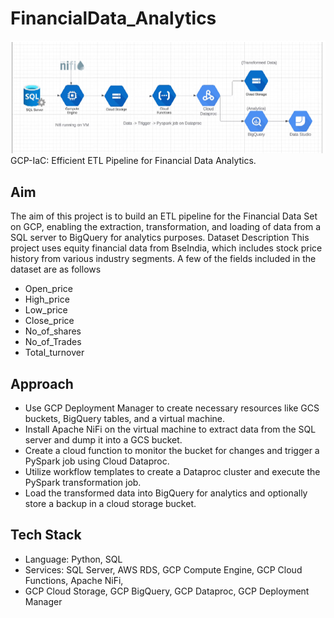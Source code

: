 # FinancialData_Analytics
![](image.png)
GCP-IaC:  Efficient ETL Pipeline for Financial Data Analytics.
## Aim
The aim of this project is to build an ETL pipeline for the Financial Data Set on GCP, enabling
the extraction, transformation, and loading of data from a SQL server to BigQuery for analytics
purposes.
Dataset Description
This project uses equity financial data from BseIndia, which includes stock price history from
various industry segments. A few of the fields included in the dataset are as follows
* Open_price
* High_price
* Low_price
* Close_price
* No_of_shares
* No_of_Trades
* Total_turnover
## Approach
* Use GCP Deployment Manager to create necessary resources like GCS buckets,
BigQuery tables, and a virtual machine.
* Install Apache NiFi on the virtual machine to extract data from the SQL server and dump
it into a GCS bucket.
* Create a cloud function to monitor the bucket for changes and trigger a PySpark job
using Cloud Dataproc.
* Utilize workflow templates to create a Dataproc cluster and execute the PySpark
transformation job.
* Load the transformed data into BigQuery for analytics and optionally store a backup in a
cloud storage bucket.

## Tech Stack
* Language: Python, SQL
* Services: SQL Server, AWS RDS, GCP Compute Engine, GCP Cloud Functions, Apache NiFi,
* GCP Cloud Storage, GCP BigQuery, GCP Dataproc, GCP Deployment Manager